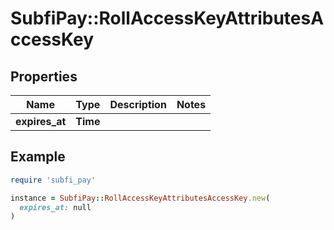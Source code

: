# SubfiPay::RollAccessKeyAttributesAccessKey

## Properties

| Name | Type | Description | Notes |
| ---- | ---- | ----------- | ----- |
| **expires_at** | **Time** |  |  |

## Example

```ruby
require 'subfi_pay'

instance = SubfiPay::RollAccessKeyAttributesAccessKey.new(
  expires_at: null
)
```

